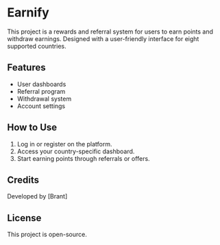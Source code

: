 # Earnify

This project is a rewards and referral system for users to earn points and withdraw earnings. Designed with a user-friendly interface for eight supported countries.

## Features
- User dashboards
- Referral program
- Withdrawal system
- Account settings

## How to Use
1. Log in or register on the platform.
2. Access your country-specific dashboard.
3. Start earning points through referrals or offers.

## Credits
Developed by [Brant]

## License
This project is open-source.